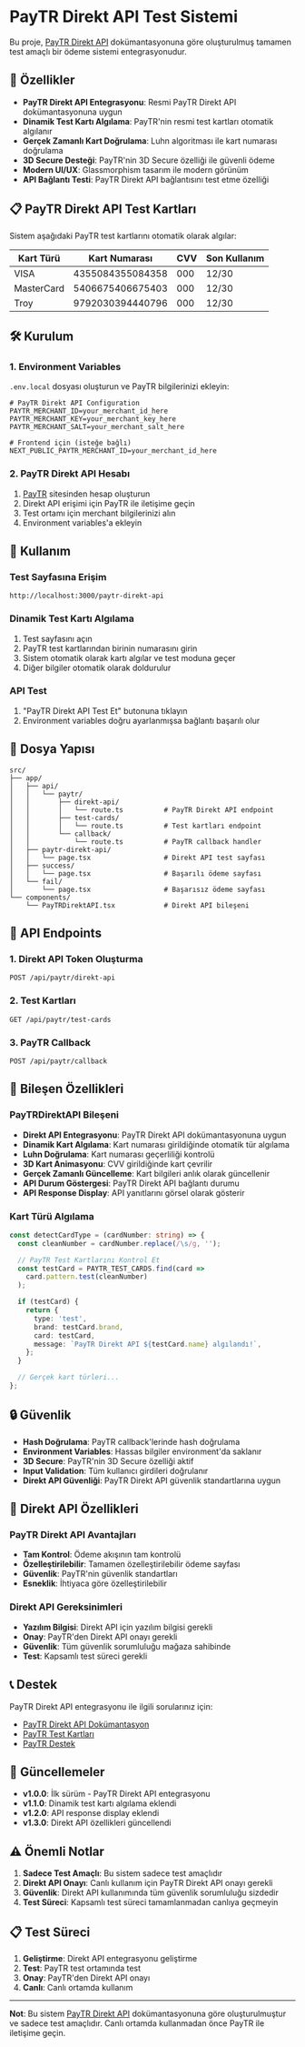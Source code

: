 # PayTR Direkt API Test Sistemi

Bu proje, [PayTR Direkt API](https://dev.paytr.com/direkt-api) dokümantasyonuna göre oluşturulmuş tamamen test amaçlı bir ödeme sistemi entegrasyonudur.

## 🚀 Özellikler

- **PayTR Direkt API Entegrasyonu**: Resmi PayTR Direkt API dokümantasyonuna uygun
- **Dinamik Test Kartı Algılama**: PayTR'nin resmi test kartları otomatik algılanır
- **Gerçek Zamanlı Kart Doğrulama**: Luhn algoritması ile kart numarası doğrulama
- **3D Secure Desteği**: PayTR'nin 3D Secure özelliği ile güvenli ödeme
- **Modern UI/UX**: Glassmorphism tasarım ile modern görünüm
- **API Bağlantı Testi**: PayTR Direkt API bağlantısını test etme özelliği

## 📋 PayTR Direkt API Test Kartları

Sistem aşağıdaki PayTR test kartlarını otomatik olarak algılar:

| Kart Türü  | Kart Numarası    | CVV | Son Kullanım |
| ---------- | ---------------- | --- | ------------ |
| VISA       | 4355084355084358 | 000 | 12/30        |
| MasterCard | 5406675406675403 | 000 | 12/30        |
| Troy       | 9792030394440796 | 000 | 12/30        |

## 🛠️ Kurulum

### 1. Environment Variables

`.env.local` dosyası oluşturun ve PayTR bilgilerinizi ekleyin:

```env
# PayTR Direkt API Configuration
PAYTR_MERCHANT_ID=your_merchant_id_here
PAYTR_MERCHANT_KEY=your_merchant_key_here
PAYTR_MERCHANT_SALT=your_merchant_salt_here

# Frontend için (isteğe bağlı)
NEXT_PUBLIC_PAYTR_MERCHANT_ID=your_merchant_id_here
```

### 2. PayTR Direkt API Hesabı

1. [PayTR](https://www.paytr.com) sitesinden hesap oluşturun
2. Direkt API erişimi için PayTR ile iletişime geçin
3. Test ortamı için merchant bilgilerinizi alın
4. Environment variables'a ekleyin

## 🎯 Kullanım

### Test Sayfasına Erişim

```
http://localhost:3000/paytr-direkt-api
```

### Dinamik Test Kartı Algılama

1. Test sayfasını açın
2. PayTR test kartlarından birinin numarasını girin
3. Sistem otomatik olarak kartı algılar ve test moduna geçer
4. Diğer bilgiler otomatik olarak doldurulur

### API Test

1. "PayTR Direkt API Test Et" butonuna tıklayın
2. Environment variables doğru ayarlanmışsa bağlantı başarılı olur

## 📁 Dosya Yapısı

```
src/
├── app/
│   ├── api/
│   │   └── paytr/
│   │       ├── direkt-api/
│   │       │   └── route.ts          # PayTR Direkt API endpoint
│   │       ├── test-cards/
│   │       │   └── route.ts          # Test kartları endpoint
│   │       └── callback/
│   │           └── route.ts          # PayTR callback handler
│   ├── paytr-direkt-api/
│   │   └── page.tsx                  # Direkt API test sayfası
│   ├── success/
│   │   └── page.tsx                  # Başarılı ödeme sayfası
│   └── fail/
│       └── page.tsx                  # Başarısız ödeme sayfası
└── components/
    └── PayTRDirektAPI.tsx            # Direkt API bileşeni
```

## 🔧 API Endpoints

### 1. Direkt API Token Oluşturma

```
POST /api/paytr/direkt-api
```

### 2. Test Kartları

```
GET /api/paytr/test-cards
```

### 3. PayTR Callback

```
POST /api/paytr/callback
```

## 🎨 Bileşen Özellikleri

### PayTRDirektAPI Bileşeni

- **Direkt API Entegrasyonu**: PayTR Direkt API dokümantasyonuna uygun
- **Dinamik Kart Algılama**: Kart numarası girildiğinde otomatik tür algılama
- **Luhn Doğrulama**: Kart numarası geçerliliği kontrolü
- **3D Kart Animasyonu**: CVV girildiğinde kart çevrilir
- **Gerçek Zamanlı Güncelleme**: Kart bilgileri anlık olarak güncellenir
- **API Durum Göstergesi**: PayTR Direkt API bağlantı durumu
- **API Response Display**: API yanıtlarını görsel olarak gösterir

### Kart Türü Algılama

```typescript
const detectCardType = (cardNumber: string) => {
  const cleanNumber = cardNumber.replace(/\s/g, '');

  // PayTR Test Kartlarını Kontrol Et
  const testCard = PAYTR_TEST_CARDS.find(card =>
    card.pattern.test(cleanNumber)
  );

  if (testCard) {
    return {
      type: 'test',
      brand: testCard.brand,
      card: testCard,
      message: `PayTR Direkt API ${testCard.name} algılandı!`,
    };
  }

  // Gerçek kart türleri...
};
```

## 🔒 Güvenlik

- **Hash Doğrulama**: PayTR callback'lerinde hash doğrulama
- **Environment Variables**: Hassas bilgiler environment'da saklanır
- **3D Secure**: PayTR'nin 3D Secure özelliği aktif
- **Input Validation**: Tüm kullanıcı girdileri doğrulanır
- **Direkt API Güvenliği**: PayTR Direkt API güvenlik standartlarına uygun

## 🚀 Direkt API Özellikleri

### PayTR Direkt API Avantajları

- **Tam Kontrol**: Ödeme akışının tam kontrolü
- **Özelleştirilebilir**: Tamamen özelleştirilebilir ödeme sayfası
- **Güvenlik**: PayTR'nin güvenlik standartları
- **Esneklik**: İhtiyaca göre özelleştirilebilir

### Direkt API Gereksinimleri

- **Yazılım Bilgisi**: Direkt API için yazılım bilgisi gerekli
- **Onay**: PayTR'den Direkt API onayı gerekli
- **Güvenlik**: Tüm güvenlik sorumluluğu mağaza sahibinde
- **Test**: Kapsamlı test süreci gerekli

## 📞 Destek

PayTR Direkt API entegrasyonu ile ilgili sorularınız için:

- [PayTR Direkt API Dokümantasyon](https://dev.paytr.com/direkt-api)
- [PayTR Test Kartları](https://dev.paytr.com/direkt-api)
- [PayTR Destek](https://www.paytr.com/destek)

## 🔄 Güncellemeler

- **v1.0.0**: İlk sürüm - PayTR Direkt API entegrasyonu
- **v1.1.0**: Dinamik test kartı algılama eklendi
- **v1.2.0**: API response display eklendi
- **v1.3.0**: Direkt API özellikleri güncellendi

## ⚠️ Önemli Notlar

1. **Sadece Test Amaçlı**: Bu sistem sadece test amaçlıdır
2. **Direkt API Onayı**: Canlı kullanım için PayTR Direkt API onayı gerekli
3. **Güvenlik**: Direkt API kullanımında tüm güvenlik sorumluluğu sizdedir
4. **Test Süreci**: Kapsamlı test süreci tamamlanmadan canlıya geçmeyin

## 📋 Test Süreci

1. **Geliştirme**: Direkt API entegrasyonu geliştirme
2. **Test**: PayTR test ortamında test
3. **Onay**: PayTR'den Direkt API onayı
4. **Canlı**: Canlı ortamda kullanım

---

**Not**: Bu sistem [PayTR Direkt API](https://dev.paytr.com/direkt-api) dokümantasyonuna göre oluşturulmuştur ve sadece test amaçlıdır. Canlı ortamda kullanmadan önce PayTR ile iletişime geçin.




